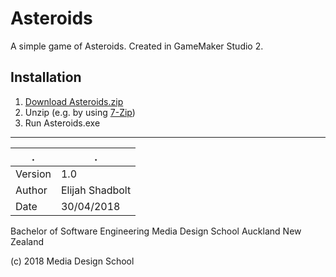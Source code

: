 # Asteroids

A simple game of Asteroids. Created in GameMaker Studio 2.

## Installation

1. [Download Asteroids.zip](https://github.com/Cresspresso/Asteroids/releases/download/1.0/Asteroids.zip)
2. Unzip (e.g. by using [7-Zip](https://www.7-zip.org/download.html))
3. Run Asteroids.exe

---

. | .
--- | ---
Version | 1.0
Author | Elijah Shadbolt
Date | 30/04/2018

Bachelor of Software Engineering
Media Design School
Auckland
New Zealand

(c) 2018 Media Design School
